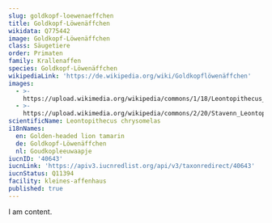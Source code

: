 ```yaml
---
slug: goldkopf-loewenaeffchen
title: Goldkopf-Löwenäffchen
wikidata: Q775442
image: Goldkopf-Löwenäffchen
class: Säugetiere
order: Primaten
family: Krallenaffen
species: Goldkopf-Löwenäffchen
wikipediaLink: 'https://de.wikipedia.org/wiki/Goldkopflöwenäffchen'
images:
  - >-
    https://upload.wikimedia.org/wikipedia/commons/1/18/Leontopithecus_chrysomelas_(in_tree).jpg
  - >-
    https://upload.wikimedia.org/wikipedia/commons/2/20/Stavenn_Leontopithecus_chrysomelas_01.jpg
scientificName: Leontopithecus chrysomelas
i18nNames:
  en: Golden-headed lion tamarin
  de: Goldkopf-Löwenäffchen
  nl: Goudkopleeuwaapje
iucnID: '40643'
iucnLink: 'https://apiv3.iucnredlist.org/api/v3/taxonredirect/40643'
iucnStatus: Q11394
facility: kleines-affenhaus
published: true
---
```


I am content.
